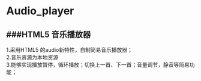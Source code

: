 # Audio_player
###HTML5 音乐播放器
---
1.采用HTML5 的audio新特性，自制简易音乐播放器；     
2.音乐资源为本地资源     
3.能够实现播放暂停，循环播放；切换上一首、下一首；音量调节，静音等简易功能；    
